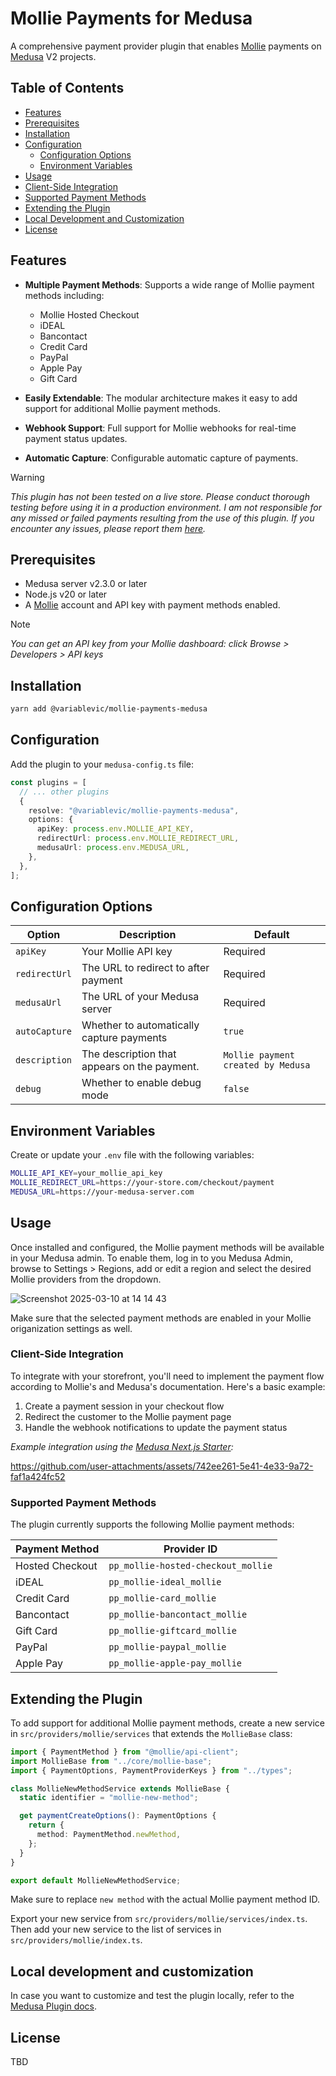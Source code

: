 # Mollie Payments for Medusa

A comprehensive payment provider plugin that enables [Mollie](https://www.mollie.com/gb/) payments on [Medusa](https://medusajs.com/) V2 projects.

## Table of Contents

- [Features](#features)
- [Prerequisites](#prerequisites)
- [Installation](#installation)
- [Configuration](#configuration)
  - [Configuration Options](#configuration-options)
  - [Environment Variables](#environment-variables)
- [Usage](#usage)
- [Client-Side Integration](#client-side-integration)
- [Supported Payment Methods](#supported-payment-methods)
- [Extending the Plugin](#extending-the-plugin)
- [Local Development and Customization](#local-development-and-customization)
- [License](#license)

## Features

- **Multiple Payment Methods**: Supports a wide range of Mollie payment methods including:

  - Mollie Hosted Checkout
  - iDEAL
  - Bancontact
  - Credit Card
  - PayPal
  - Apple Pay
  - Gift Card

- **Easily Extendable**: The modular architecture makes it easy to add support for additional Mollie payment methods.

- **Webhook Support**: Full support for Mollie webhooks for real-time payment status updates.

- **Automatic Capture**: Configurable automatic capture of payments.

> [!WARNING]
> _This plugin has not been tested on a live store. Please conduct thorough testing before using it in a production environment. I am not responsible for any missed or failed payments resulting from the use of this plugin. If you encounter any issues, please report them [here](https://github.com/VariableVic/mollie-payments-medusa/issues)._

## Prerequisites

- Medusa server v2.3.0 or later
- Node.js v20 or later
- A [Mollie](https://www.mollie.com/gb/) account and API key with payment methods enabled.

> [!NOTE]
> _You can get an API key from your Mollie dashboard: click Browse > Developers > API keys_

## Installation

```bash
yarn add @variablevic/mollie-payments-medusa
```

## Configuration

Add the plugin to your `medusa-config.ts` file:

```typescript
const plugins = [
  // ... other plugins
  {
    resolve: "@variablevic/mollie-payments-medusa",
    options: {
      apiKey: process.env.MOLLIE_API_KEY,
      redirectUrl: process.env.MOLLIE_REDIRECT_URL,
      medusaUrl: process.env.MEDUSA_URL,
    },
  },
];
```

## Configuration Options

| Option        | Description                                                                               | Default                 |
| ------------- | ----------------------------------------------------------------------------------------- | ----------------------- |
| `apiKey`      | Your Mollie API key                                                                       | Required                |
| `redirectUrl` | The URL to redirect to after payment                                                      | Required                |
| `medusaUrl`   | The URL of your Medusa server                                                             | Required                |
| `autoCapture` | Whether to automatically capture payments                                                 | `true`                  |
| `description` | The description that appears on the payment.                                              | `Mollie payment created by Medusa`          |
| `debug`       | Whether to enable debug mode                                                              | `false`                 |

## Environment Variables

Create or update your `.env` file with the following variables:

```bash
MOLLIE_API_KEY=your_mollie_api_key
MOLLIE_REDIRECT_URL=https://your-store.com/checkout/payment
MEDUSA_URL=https://your-medusa-server.com
```

## Usage

Once installed and configured, the Mollie payment methods will be available in your Medusa admin. To enable them, log in to you Medusa Admin, browse to Settings > Regions, add or edit a region and select the desired Mollie providers from the dropdown.

![Screenshot 2025-03-10 at 14 14 43](https://github.com/user-attachments/assets/6aad3edb-7370-4aa8-9bc1-1cf35572d2e0)

Make sure that the selected payment methods are enabled in your Mollie origanization settings as well.

### Client-Side Integration

To integrate with your storefront, you'll need to implement the payment flow according to Mollie's and Medusa's documentation. Here's a basic example:

1. Create a payment session in your checkout flow
2. Redirect the customer to the Mollie payment page
3. Handle the webhook notifications to update the payment status
   
_Example integration using the [Medusa Next.js Starter](https://github.com/medusajs/nextjs-starter-medusa):_

https://github.com/user-attachments/assets/742ee261-5e41-4e33-9a72-faf1a424fc52

### Supported Payment Methods

The plugin currently supports the following Mollie payment methods:

| Payment Method  | Provider ID                       |
| --------------- | ---------------------------------- |
| Hosted Checkout | `pp_mollie-hosted-checkout_mollie` |
| iDEAL           | `pp_mollie-ideal_mollie`           |
| Credit Card     | `pp_mollie-card_mollie`            |
| Bancontact      | `pp_mollie-bancontact_mollie`      |
| Gift Card       | `pp_mollie-giftcard_mollie`        |
| PayPal          | `pp_mollie-paypal_mollie`          |
| Apple Pay       | `pp_mollie-apple-pay_mollie`       |

## Extending the Plugin

To add support for additional Mollie payment methods, create a new service in `src/providers/mollie/services` that extends the `MollieBase` class:

```typescript
import { PaymentMethod } from "@mollie/api-client";
import MollieBase from "../core/mollie-base";
import { PaymentOptions, PaymentProviderKeys } from "../types";

class MollieNewMethodService extends MollieBase {
  static identifier = "mollie-new-method";

  get paymentCreateOptions(): PaymentOptions {
    return {
      method: PaymentMethod.newMethod,
    };
  }
}

export default MollieNewMethodService;
```

Make sure to replace `new method` with the actual Mollie payment method ID. 

Export your new service from `src/providers/mollie/services/index.ts`. Then add your new service to the list of services in `src/providers/mollie/index.ts`.

## Local development and customization

In case you want to customize and test the plugin locally, refer to the [Medusa Plugin docs](https://docs.medusajs.com/learn/fundamentals/plugins/create#3-publish-plugin-locally-for-development-and-testing).

## License

TBD
